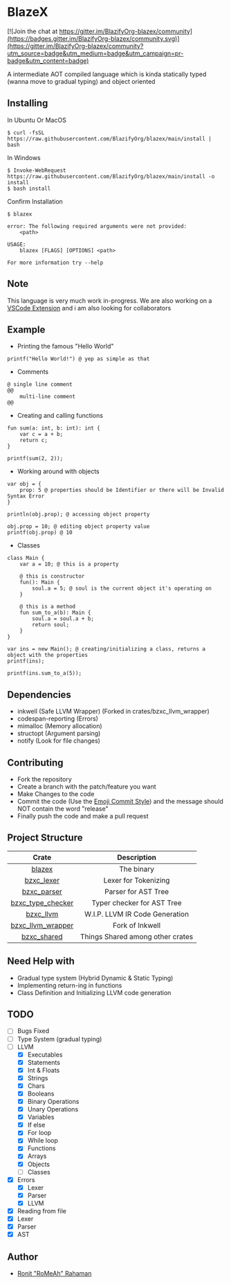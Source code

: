 # BlazeX

[![Join the chat at https://gitter.im/BlazifyOrg-blazex/community](https://badges.gitter.im/BlazifyOrg-blazex/community.svg)](https://gitter.im/BlazifyOrg-blazex/community?utm_source=badge&utm_medium=badge&utm_campaign=pr-badge&utm_content=badge)

A intermediate AOT compiled language which is kinda statically typed (wanna move to gradual typing) and object oriented

## Installing

In Ubuntu Or MacOS

```shell
$ curl -fsSL https://raw.githubusercontent.com/BlazifyOrg/blazex/main/install | bash
```

In Windows

```shell
$ Invoke-WebRequest https://raw.githubusercontent.com/BlazifyOrg/blazex/main/install -o install
$ bash install
```

Confirm Installation

```shell
$ blazex
```

```
error: The following required arguments were not provided:
    <path>

USAGE:
    blazex [FLAGS] [OPTIONS] <path>

For more information try --help
```

## Note

This language is very much work in-progress. We are also working on a [VSCode Extension](https://github.com/BlazifyOrg/blazexscript-vscode) and i am also looking for collaborators

## Example

- Printing the famous "Hello World"

```bzx
printf("Hello World!") @ yep as simple as that
```

- Comments

```bzx
@ single line comment
@@
	multi-line comment
@@
```

- Creating and calling functions

```bzx
fun sum(a: int, b: int): int {
    var c = a + b;
    return c;
}

printf(sum(2, 2));
```

- Working around with objects

```bzx
var obj = {
    prop: 5 @ properties should be Identifier or there will be Invalid Syntax Error
}

println(obj.prop); @ accessing object property

obj.prop = 10; @ editing object property value
printf(obj.prop) @ 10
```

- Classes

```bzx
class Main {
    var a = 10; @ this is a property

    @ this is constructor
    fun(): Main {
        soul.a = 5; @ soul is the current object it's operating on
    }

    @ this is a method
    fun sum_to_a(b): Main {
        soul.a = soul.a + b;
        return soul;
    }
}

var ins = new Main(); @ creating/initializing a class, returns a object with the properties
printf(ins);

printf(ins.sum_to_a(5));
```

## Dependencies
- inkwell (Safe LLVM Wrapper) (Forked in crates/bzxc_llvm_wrapper)
- codespan-reporting (Errors)
- mimalloc (Memory allocation)
- structopt (Argument parsing)
- notify (Look for file changes)


## Contributing

- Fork the repository
- Create a branch with the patch/feature you want
- Make Changes to the code
- Commit the code (Use the [Emoji Commit Style](https://gist.github.com/RoMeAh/29cb5008266ab14ace12ac865bfe0538)) and the message should NOT contain the word "release"
- Finally push the code and make a pull request

## Project Structure

|                     Crate                     |           Description            |
| :-------------------------------------------: | :------------------------------: |
|            [blazex](crates/blazex)            |            The binary            |
|        [bzxc_lexer](crates/bzxc_lexer)        |       Lexer for Tokenizing       |
|       [bzxc_parser](crates/bzxc_parser)       |       Parser for AST Tree        |
| [bzxc_type_checker](crates/bzxc_type_checker) |    Typer checker for AST Tree    |
|         [bzxc_llvm](crates/bzxc_llvm)         |  W.I.P. LLVM IR Code Generation  |
| [bzxc_llvm_wrapper](crates/bzxc_llvm_wrapper) |         Fork of Inkwell          |
|       [bzxc_shared](crates/bzxc_shared)       | Things Shared among other crates |

## Need Help with
- Gradual type system (Hybrid Dynamic & Static Typing)
- Implementing return-ing in functions
- Class Definition and Initializing LLVM code generation

## TODO

- [ ] Bugs Fixed
- [ ] Type System (gradual typing)
- [ ] LLVM
  - [x] Executables
  - [x] Statements
  - [x] Int & Floats
  - [x] Strings
  - [x] Chars
  - [x] Booleans
  - [x] Binary Operations
  - [x] Unary Operations
  - [x] Variables
  - [x] If else
  - [x] For loop
  - [x] While loop
  - [x] Functions
  - [x] Arrays
  - [x] Objects
  - [ ] Classes
- [x] Errors
  - [x] Lexer
  - [x] Parser
  - [x] LLVM 
- [x] Reading from file
- [x] Lexer
- [x] Parser
- [x] AST

## Author

- [Ronit "RoMeAh" Rahaman](https://blazify.rocks/team/)
